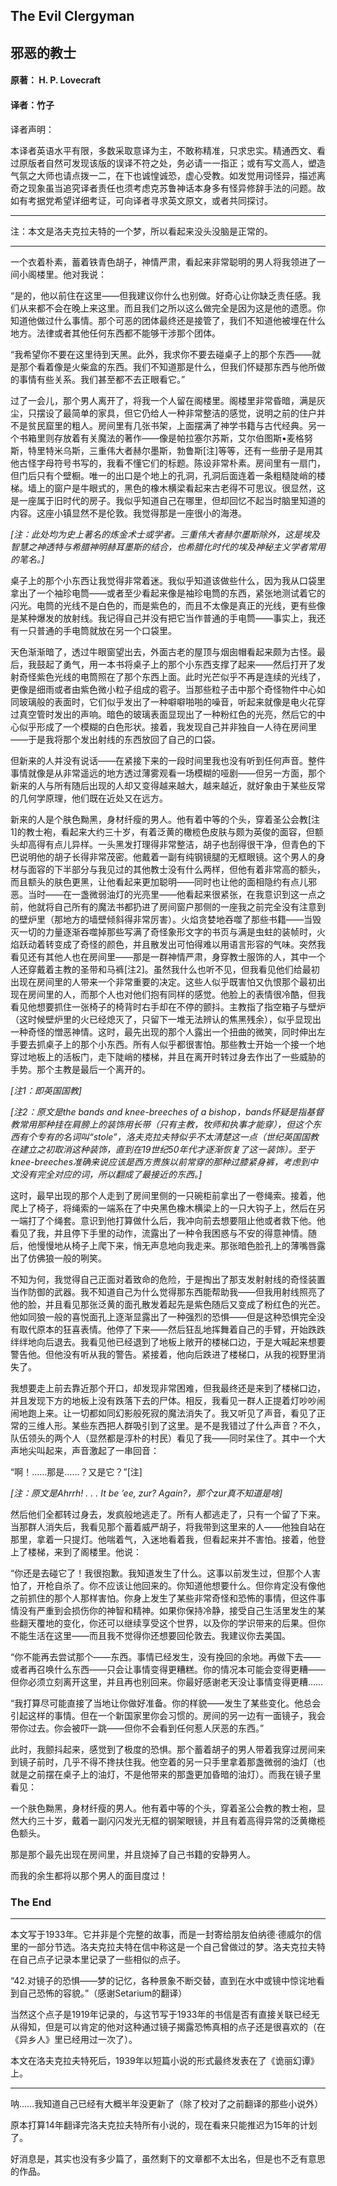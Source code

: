 ## The Evil Clergyman

## 邪恶的教士

#### 原著： H. P. Lovecraft

#### 译者：竹子

译者声明：

本译者英语水平有限，多数采取意译为主，不敢称精准，只求忠实。精通西文、看过原版者自然可发现该版的误译不符之处，务必请一一指正；或有写文高人，塑造气氛之大师也请点拨一二，在下也诚惶诚恐，虚心受教。如发觉用词怪异，描述离奇之现象虽当追究译者责任也须考虑克苏鲁神话本身多有怪异修辞手法的问题。故如有考据党希望详细考证，可向译者寻求英文原文，或者共同探讨。

-----------

注：本文是洛夫克拉夫特的一个梦，所以看起来没头没脑是正常的。

-----------

一个衣着朴素，蓄着铁青色胡子，神情严肃，看起来非常聪明的男人将我领进了一间小阁楼里。他对我说：

“是的，他以前住在这里——但我建议你什么也别做。好奇心让你缺乏责任感。我们从来都不会在晚上来这里。而且我们之所以这么做完全是因为这是他的遗愿。你知道他做过什么事情。那个可恶的团体最终还是接管了，我们不知道他被埋在什么地方。法律或者其他任何东西都不能够干涉那个团体。

“我希望你不要在这里待到天黑。此外，我求你不要去碰桌子上的那个东西——就是那个看着像是火柴盒的东西。我们不知道那是什么，但我们怀疑那东西与他所做的事情有些关系。我们甚至都不去正眼看它。”

过了一会儿，那个男人离开了，将我一个人留在阁楼里。阁楼里非常昏暗，满是灰尘，只摆设了最简单的家具，但它仍给人一种非常整洁的感觉，说明之前的住户并不是贫民窟里的粗人。房间里有几张书架，上面摆满了神学书籍与古代经典。另一个书箱里则存放着有关魔法的著作——像是帕拉塞尔苏斯，艾尔伯图斯•麦格努斯，特里特米乌斯，三重伟大者赫尔墨斯，勃鲁斯[注]等等，还有一些册子是用其他古怪字母符号书写的，我看不懂它们的标题。陈设非常朴素。房间里有一扇门，但门后只有个壁橱。唯一的出口是个地上的孔洞，孔洞后面连着一条粗糙陡峭的楼梯。墙上的窗户是牛眼式的，黑色的橡木横梁看起来古老得不可思议。很显然，这是一座属于旧时代的房子。我似乎知道自己在哪里，但却回忆不起当时脑里知道的内容。这座小镇显然不是伦敦。我觉得那是一座很小的海港。

_[注：此处均为史上著名的炼金术士或学者。三重伟大者赫尔墨斯除外，这是埃及智慧之神透特与希腊神明赫耳墨斯的结合，也希腊化时代的埃及神秘主义学者常用的笔名。]_

桌子上的那个小东西让我觉得非常着迷。我似乎知道该做些什么，因为我从口袋里拿出了一个袖珍电筒——或者至少看起来像是袖珍电筒的东西，紧张地测试着它的闪光。电筒的光线不是白色的，而是紫色的，而且不太像是真正的光线，更有些像是某种爆发的放射线。我记得自己并没有把它当作普通的手电筒——事实上，我还有一只普通的手电筒就放在另一个口袋里。

天色渐渐暗了，透过牛眼窗望出去，外面古老的屋顶与烟囱帽看起来颇为古怪。最后，我鼓起了勇气，用一本书将桌子上的那个小东西支撑了起来——然后打开了发射奇怪紫色光线的电筒照在了那个东西上面。此时光芒似乎不再是连续的光线了，更像是细雨或者由紫色微小粒子组成的雹子。当那些粒子击中那个奇怪物件中心如同玻璃般的表面时，它们似乎发出了一种噼噼啪啪的噪音，听起来就像是电火花穿过真空管时发出的声响。暗色的玻璃表面显现出了一种粉红色的光亮，然后它的中心似乎形成了一个模糊的白色形状。接着，我发现自己并非独自一人待在房间里——于是我将那个发出射线的东西放回了自己的口袋。

但新来的人并没有说话——在紧接下来的一段时间里我也没有听到任何声音。整件事情就像是从非常遥远的地方透过薄雾观看一场模糊的哑剧——但另一方面，那个新来的人与所有随后出现的人却又变得越来越大，越来越近，就好象由于某些反常的几何学原理，他们既在近处又在远方。

新来的人是个肤色黝黑，身材纤瘦的男人。他有着中等的个头，穿着圣公会教[注1]的教士袍，看起来大约三十岁，有着泛黄的橄榄色皮肤与颇为英俊的面容，但额头却高得有点儿异样。一头黑发打理得非常整洁，胡子也刮得很干净，但青色的下巴说明他的胡子长得非常茂密。他戴着一副有纯钢镜腿的无框眼镜。这个男人的身材与面容的下半部分与我见过的其他教士没有什么两样，但他有着非常高的额头，而且额头的肤色更黑，让他看起来更加聪明——同时也让他的面相隐约有点儿邪恶。当时——在一盏微弱油灯的光亮里——他看起来很紧张，在我意识到这一点之前，他就将自己所有的魔法书都扔进了房间窗户那侧的一座我之前完全没有注意到的壁炉里（那地方的墙壁倾斜得非常厉害）。火焰贪婪地吞噬了那些书籍——当毁灭一切的力量逐渐吞噬掉那些写满了奇怪象形文字的书页与满是虫蛀的装帧时，火焰跃动着转变成了奇怪的颜色，并且散发出可怕得难以用语言形容的气味。突然我看见还有其他人也在房间里——那是一群神情严肃，身穿教士服饰的人，其中一个人还穿戴着主教的圣带和马裤[注2]。虽然我什么也听不见，但我看见他们给最初出现在房间里的人带来一个非常重要的决定。这些人似乎既害怕又仇恨那个最初出现在房间里的人，而那个人也对他们抱有同样的感觉。他脸上的表情很冷酷，但我看见他想要抓住一张椅子的椅背时右手却在不停的颤抖。主教指了指空箱子与壁炉（这时候壁炉里的火已经熄灭了，只留下一堆无法辨认的焦黑残余），似乎显现出一种奇怪的憎恶神情。这时，最先出现的那个人露出一个扭曲的微笑，同时伸出左手要去抓桌子上的那个小东西。所有人似乎都很害怕。那些教士开始一个接一个地穿过地板上的活板门，走下陡峭的楼梯，并且在离开时转过身去作出了一些威胁的手势。那个主教是最后一个离开的。

_[注1：即英国国教]_

_[注2：原文是the bands and knee-breeches of a bishop，bands怀疑是指基督教常用那种挂在肩膀上的装饰用长带（只有主教，牧师和执事才能穿），但这个东西有个专有的名词叫“stole”，洛夫克拉夫特似乎不太清楚这一点（世纪英国国教在建立之初取消这种装饰，直到在19世纪50年代才逐渐恢复了这一装饰）。至于knee-breeches准确来说应该是西方贵族以前常穿的那种过膝紧身裤，考虑到中文没有完全对应的词，所以翻成了最接近的东西。]_

这时，最早出现的那个人走到了房间里侧的一只碗柜前拿出了一卷绳索。接着，他爬上了椅子，将绳索的一端系在了中央黑色橡木横梁上的一只大钩子上，然后在另一端打了个绳套。意识到他打算做什么后，我冲向前去想要阻止他或者救下他。他看见了我，并且停下手里的动作，流露出了一种令我困惑与不安的得意神情。随后，他慢慢地从椅子上爬下来，悄无声息地向我走来。那张暗色脸孔上的薄嘴唇露出了仿佛狼一般的咧笑。

不知为何，我觉得自己正面对着致命的危险，于是掏出了那支发射射线的奇怪装置当作防御的武器。我不知道自己为什么觉得那东西能帮助我——但我用射线照亮了他的脸，并且看见那张泛黄的面孔散发着起先是紫色随后又变成了粉红色的光芒。他如同狼一般的喜悦面孔上逐渐显露出了一种强烈的恐惧——但是这种恐惧完全没有取代原本的狂喜表情。他停了下来——然后狂乱地挥舞着自己的手臂，开始跌跌绊绊地向后退去。我看见他已经退到了地板上敞开的楼梯口边，于是大喊起来想要警告他。但他没有听从我的警告。紧接着，他向后跌进了楼梯口，从我的视野里消失了。

我想要走上前去靠近那个开口，却发现非常困难，但我最终还是来到了楼梯口边，并且发现下方的地板上没有跌落下去的尸体。相反，我看见一群人正提着灯吵吵闹闹地跑上来。让一切都如同幻影般死寂的魔法消失了。我又听见了声音，看见了正常的三维人形。某些东西把人群吸引到了这里。是不是我错过了什么声音？不久，队伍领头的两个人（显然都是淳朴的村民）看见了我——同时呆住了。其中一个大声地尖叫起来，声音激起了一串回音：

“啊！……那是……？又是它？”[注]

_[注：原文是Ahrrh! . . . It be ’ee, zur? Again?，那个zur真不知道是啥]_

然后他们全都转过身去，发疯般地逃走了。所有人都逃走了，只有一个留了下来。当那群人消失后，我看见那个蓄着威严胡子，将我带到这里来的人——他独自站在那里，拿着一只提灯。他喘着气，入迷地看着我，但看起来并不害怕。接着，他登上了楼梯，来到了阁楼里。他说：

“你还是去碰它了！我很抱歉。我知道发生了什么。这事以前发生过，但那个人害怕了，开枪自杀了。你不应该让他回来的。你知道他想要什么。但你肯定没有像他之前抓住的那个人那样害怕。你身上发生了某些非常奇怪和恐怖的事情，但这件事情没有严重到会损伤你的神智和精神。如果你保持冷静，接受自己生活里发生的某些翻天覆地的变化，你还可以继续享受这个世界，以及你的学识带来的后果。但你不能生活在这里——而且我不觉得你还想要回伦敦去。我建议你去美国。

“你不能再去尝试那个——东西。事情已经发生，没有挽回的余地。再做下去——或者再召唤什么东西——只会让事情变得更糟糕。你的情况本可能会变得更糟——但你必须立刻离开这里，并且再也别回来。你最好感谢老天没让事情变得更糟……

“我打算尽可能直接了当地让你做好准备。你的样貌——发生了某些变化。他总会引起这样的事情。但在一个新国家里你会习惯的。房间的另一边有一面镜子，我会带你过去。你会被吓一跳——但你不会看到任何惹人厌恶的东西。”

此时，我颤抖起来，感觉到了极度的恐惧。那个蓄着胡子的男人带着我穿过房间来到镜子前时，几乎不得不搀扶住我。他空着的另一只手里拿着那盏微弱的油灯（也就是之前摆在桌子上的油灯，不是他带来的那盏更加昏暗的油灯）。而我在镜子里看见：

一个肤色黝黑，身材纤瘦的男人。他有着中等的个头，穿着圣公会教的教士袍，显然大约三十岁，戴着一副闪闪发光无框的钢架眼镜，并且有着高得异常的泛黄橄榄色额头。

那是那个最先出现在房间里，并且烧掉了自己书籍的安静男人。

而我的余生都将以那个男人的面目度过！

### The End

---------------------

本文写于1933年。它并非是个完整的故事，而是一封寄给朋友伯纳德·德威尔的信里的一部分节选。洛夫克拉夫特在信中称这是一个自己曾做过的梦。洛夫克拉夫特在自己点子记录本里记录了一些相似的点子。

“42.对镜子的恐惧——梦的记忆，各种景象不断交替，直到在水中或镜中惊诧地看到自己恐怖的容貌。”（感谢Setarium的翻译）

当然这个点子是1919年记录的，与这节写于1933年的书信是否有直接关联已经无从得知，但是可以肯定的他对这种通过镜子揭露恐怖真相的点子还是很喜欢的（在《异乡人》里已经用过一次了）。

本文在洛夫克拉夫特死后，1939年以短篇小说的形式最终发表在了《诡丽幻谭》上。

-----------

呐……我知道自己已经有大概半年没更新了（除了校对了之前翻译的那些小说外）

原本打算14年翻译完洛夫克拉夫特所有小说的，现在看来只能推迟为15年的计划了。

好消息是，其实也没有多少篇了，虽然剩下的文章都不太出名，但是也不乏有意思的作品。
